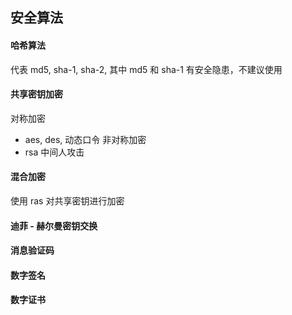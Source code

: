 ## 安全算法

#### 哈希算法
代表 md5, sha-1, sha-2, 其中 md5 和 sha-1 有安全隐患，不建议使用

#### 共享密钥加密
对称加密
- aes, des, 动态口令
非对称加密
- rsa
中间人攻击

#### 混合加密
使用 ras 对共享密钥进行加密

#### 迪菲 - 赫尔曼密钥交换

#### 消息验证码

#### 数字签名

#### 数字证书
